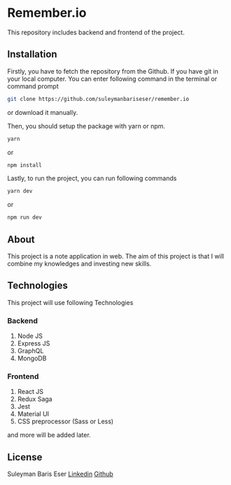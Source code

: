 # Remember.io

This repository includes backend and frontend of the project.

## Installation

Firstly, you have to fetch the repository from the Github.
If you have git in your local computer. You can enter following command in the terminal or command prompt

```sh
git clone https://github.com/suleymanbariseser/remember.io
```

or download it manually.

Then, you should setup the package with yarn or npm.

```sh
yarn
```

or

```sh
npm install
```

Lastly, to run the project, you can run following commands

```sh
yarn dev
```

or

```sh
npm run dev
```

## About

This project is a note application in web. The aim of this project is that I will combine my knowledges and investing new skills.

## Technologies

This project will use following Technologies

### Backend

1. Node JS
2. Express JS
3. GraphQL
4. MongoDB

### Frontend

1. React JS
2. Redux Saga
3. Jest
4. Material UI
5. CSS preprocessor (Sass or Less)

and more will be added later.

## License

Suleyman Baris Eser
[Linkedin](https://www.linkedin.com/in/s%C3%BCleyman-bar%C4%B1%C5%9F-eser-a891b8184/)
[Github](https://github.com/suleymanbariseser)
